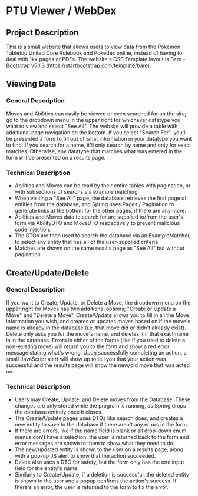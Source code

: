 # PTU Viewer / WebDex

## Project Description

This is a small website that allows users to view data from the Pokemon Tabletop United Core Rulebook and Pokedex
online, instead of having to deal with 1k+ pages of PDFs.
The website's CSS Template layout is Bare - Bootstrap v5.1.3 (https://startbootstrap.com/template/bare).

## Viewing Data

### General Description

Moves and Abilities can easily be viewed or even searched for on the site; go to the dropdown menu in the upper right
for whichever datatype you want to view and select "See All". The website will provide a table with additional page
navigation on the bottom. If you select "Search For", you'll be presented a form to fill out of what information in your
datatype you want to find. If you search for a name, it'll only search by name and only for exact matches. Otherwise,
any datatype that matches what was entered in the form will be presented on a results page.

### Technical Description

- Abilities and Moves can be read by their entire tables with pagination, or with subsections of searchs via example
  matching.
- When visiting a "See All" page, the database retrieves the first page of entities from the database, and Spring uses
  Pages / Pagination to generate links at the bottom for the other pages, if there are any more.
- Abilities and Moves data to search for are supplied to/from the user's form via AbilityDTO and MoveDTO respectively to
  prevent malicious code injection.
- The DTOs are then used to search the database via an ExampleMatcher, to select any entity that has all of the
  user-supplied criteria.
- Matches are shown on the same results page as "See All" but without pagination.

## Create/Update/Delete

### General Description

If you want to Create, Update, or Delete a Move, the dropdown menu on the upper right for Moves has two additional
options; "Create or Update a Move" and "Delete a Move". Create/Update allows you to fill in all the Move information you
wish, and creates or updates moves based on if the move's name is already in the database (i.e. that move did or didn't
already exist). Delete only asks you for the move's name, and deletes it if that exact name is in the database. Errors
in either of the forms (like if you tried to delete a non-existing move) will return you to the form and show a red
error message stating what's wrong. Upon successfully completing an action, a small JavaScript alert will show up to
tell you that your action was successful and the results page will show the new/old move that was acted on.

### Technical Description

- Users may Create, Update, and Delete moves from the Database. These changes are only stored while the program is
  running, as Spring drops the database entirely once it closes.
- The Create/Update pages uses DTOs like search does, and creates a new entity to save to the database if there aren't
  any errors in the form.
- If there are errors, like if the name field is blank or all drop-down enum menus don't have a selection, the user is
  returned back to the form and error messages are shown to them to show what they need to do.
- The new/updated entity is shown to the user on a results page, along with a pop-up JS alert to show that the action
  succeeded.
- Delete also uses a DTO for safety, but the form only has the one input field for the entity's name.
- Similarly to Create/Update, if a deletion is successful, the deleted entity is shown to the user and a popup confirms
  the action's success. If there's an error, the user is returned to the form to fix the error.
